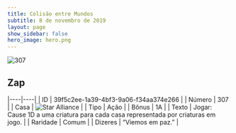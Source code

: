 ```yaml
---
title: Colisão entre Mundos
subtitle: 8 de novembro de 2019
layout: page
show_sidebar: false
hero_image: hero.png
---
```


![307](https://cdn.keyforgegame.com/media/card_front/pt/452_307_35FHXGRH97X5_pt.png)

## Zap

|----|----|
| ID | 39f5c2ee-1a39-4bf3-9a06-f34aa374e266 |
| Número | 307 |
| Casa | ![Star Alliance](https://archonarcana.com/images/thumb/7/7d/Star_Alliance.png/22px-Star_Alliance.png "Aliança Estelar") |
| Tipo | Ação |
| Bônus | 1A |
| Texto | Jogar: Cause 1D a uma criatura para cada casa representada por criaturas em jogo. |
| Raridade | Comum |
| Dizeres | “Viemos em paz.” |
